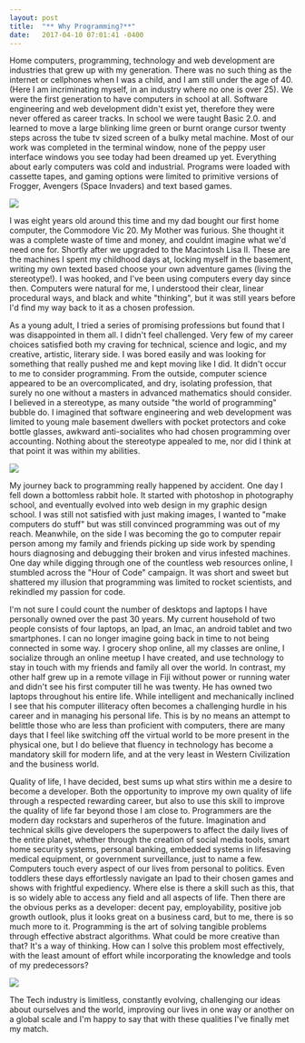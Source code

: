 ```yaml
---
layout: post
title:  "** Why Programming?**"
date:   2017-04-10 07:01:41 -0400
---
```



Home computers, programming, technology and web development are industries that grew up with my generation. There was no such thing as the internet or cellphones when I was a child, and I am still under the age of 40. (Here I am incriminating myself, in an industry where no one is over 25). We were the first generation to have computers in school at all.  Software engineering and web development didn't exist yet, therefore they were never offered as career tracks. In school we were taught Basic 2.0. and learned to move a large blinking lime green or burnt orange cursor twenty steps across the tube tv sized screen of a bulky metal machine. Most of our work was completed in the terminal window, none of the peppy user interface windows you see today had been dreamed up yet. Everything about early computers was cold and industrial.  Programs were loaded with cassette tapes, and gaming options were limited to primitive versions of Frogger, Avengers (Space Invaders) and text based games.    


![](http://img2.ali213.net/picfile/News/2015/11/22/201511229254046.jpg)


I was eight years old around this time and my dad bought our first home computer, the Commodore Vic 20. My Mother was furious.  She thought it was a complete waste of time and money, and couldnt imagine what we'd need one for. Shortly after we upgraded to the Macintosh Lisa II. These are the machines I spent my childhood days at, locking myself in the basement, writing my own texted based choose your own adventure games (living the stereotype!).  I was hooked, and I've been using computers every day since then. Computers were natural for me, I understood their clear, linear procedural ways, and black and white "thinking", but it was still years before I'd find my way back to it as a chosen profession.

As a young adult, I tried a series of promising professions but found that I was disappointed in them all. I didn't feel challenged.  Very few of my career choices satisfied both my craving for technical, science and logic, and my creative, artistic, literary side.  I was bored easily and was looking for something that really pushed me and kept moving like I did.   It didn't occur to me to consider programming. From the outside, computer science appeared to be an overcomplicated, and dry, isolating profession, that surely no one without a masters in advanced mathematics should consider.  I believed in a stereotype, as many outside "the world of programming" bubble do. I imagined that software engineering and web development was limited to young male basement dwellers with pocket protectors and coke bottle glasses, awkward anti-socialites who had chosen programming over accounting. Nothing about the stereotype appealed to me, nor did I think at that point it was within my abilities. 


![](http://ilmilaneseimbruttito.com/wp-content/uploads/2016/02/photodune-4665028-nerd-m.jpg)


My journey back to programming really happened by accident. One day I fell down a bottomless rabbit hole. It started with photoshop in photography school, and eventually evolved into web design in my graphic design school. I was still not satisfied with just making images, I wanted to "make computers do stuff" but was still convinced programming was out of my reach. Meanwhile, on the side I was becoming the go to computer repair person among my family and friends picking up side work by spending hours diagnosing and debugging their broken and virus infested machines. One day while digging through one of the countless web resources online, I stumbled across the "Hour of Code" campaign. It was short and sweet but shattered my illusion that programming was limited to rocket scientists, and rekindled my passion for code.

I'm not sure I could count the number of desktops and laptops I have personally owned over the past 30 years.  My current household of two people consists of four laptops, an Ipad, an Imac, an android tablet and two smartphones. I can no longer imagine going back in time to not being connected in some way. I grocery shop online, all my classes are online, I socialize through an online meetup I have created, and use technology to stay in touch with my friends and family all over the world. In contrast, my other half grew up in a remote village in Fiji without power or running water and didn't see his first computer till he was twenty. He has owned two laptops throughout his entire life. While intelligent and mechanically inclined I see that his computer illiteracy often becomes a challenging hurdle in his career and in managing his personal life.  This is by no means an attempt to belittle those who are less than proficient with computers, there are many days that I feel like switching off the virtual world to be more present in the physical one, but I do believe that fluency in technology has become a mandatory skill for modern life, and at the very least in Western Civilization and the business world.

Quality of life, I have decided, best sums up what stirs within me a desire to become a developer. Both the opportunity to improve my own quality of life through a respected rewarding career, but also to use this skill to improve the quality of life far beyond those I am close to.  Programmers are the modern day rockstars and superheros of the future.  Imagination and technical skills give developers the superpowers to affect the daily lives of the entire planet, whether through the creation of social media tools, smart home security systems, personal banking, embedded systems in lifesaving medical equipment, or government surveillance, just to name a few. Computers touch every aspect of our lives from personal to politics.  Even toddlers these days effortlessly navigate an Ipad to their chosen games and shows with frightful expediency. Where else is there a skill such as this, that is so widely able to access any field and all aspects of life. Then there are the obvious perks as a developer: decent pay, employability, positive job growth outlook, plus it looks great on a business card, but to me, there is so much more to it.  Programming is the art of solving tangible problems through effective abstract algorithms. What could be more creative than that?  It's a way of thinking.  How can I solve this problem most effectively, with the least amount of effort while incorporating the knowledge and tools of my predecessors?  

![](http://1a6da9xan5u49y7t5a2i1m1d.wpengine.netdna-cdn.com/wp-content/uploads/2014/10/Superhero-Leader-JPG-300x275.jpg)

The Tech industry is limitless, constantly evolving, challenging our ideas about ourselves and the world, improving our lives in one way or another on a global scale and I'm happy to say that with these qualities I've finally met my match.
